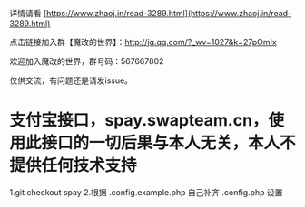 详情请看 
[https://www.zhaoj.in/read-3289.html](https://www.zhaoj.in/read-3289.html) 

点击链接加入群【魔改的世界】：http://jq.qq.com/?_wv=1027&k=27pOmIx

欢迎加入魔改的世界，群号码：567667802

仅供交流，有问题还是请发issue。

# 支付宝接口，spay.swapteam.cn，使用此接口的一切后果与本人无关，本人不提供任何技术支持

1.git checkout spay
2.根据 .config.example.php 自己补齐 .config.php 设置
